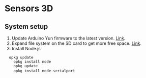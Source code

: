 Sensors 3D
======


## System setup ##

1. Update Arduino Yun firmware to the latest version. [Link](http://arduino.cc/en/Tutorial/YunSysupgrade).
2. Expand file system on the SD card to get more free space. [Link](http://arduino.cc/en/Tutorial/ExpandingYunDiskSpace).
3. Install Node.js
<pre>
<code>	opkg update
	opkg install node
	opkg update
    opkg install node-serialport</code> 
</pre>
